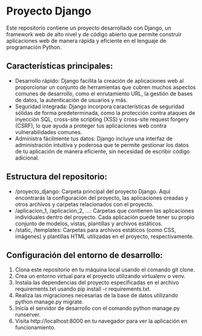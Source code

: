 # Proyecto Django
Este repositorio contiene un proyecto desarrollado con Django, un framework web de alto nivel y de código abierto que permite construir aplicaciones web de manera rápida y eficiente en el lenguaje de programación Python.
## Características principales:
- Desarrollo rápido: Django facilita la creación de aplicaciones web al proporcionar un conjunto de herramientas que cubren muchos aspectos comunes de desarrollo, como el enrutamiento URL, la gestión de bases de datos, la autenticación de usuarios y más.
- Seguridad integrada: Django incorpora características de seguridad sólidas de forma predeterminada, como la protección contra ataques de inyección SQL, cross-site scripting (XSS) y cross-site request forgery (CSRF), lo que ayuda a proteger tus aplicaciones web contra vulnerabilidades comunes.
- Administra fácilmente tus datos: Django incluye una interfaz de administración intuitiva y poderosa que te permite gestionar los datos de tu aplicación de manera eficiente, sin necesidad de escribir código adicional.
## Estructura del repositorio:
* /proyecto_django: Carpeta principal del proyecto Django. Aquí encontrarás la configuración del proyecto, las aplicaciones creadas y otros archivos y carpetas relacionados con el proyecto.
* /aplicacion_1, /aplicacion_2, ...: Carpetas que contienen las aplicaciones individuales dentro del proyecto. Cada aplicación puede tener su propio conjunto de modelos, vistas, plantillas y archivos estáticos.
* /static, /templates: Carpetas para archivos estáticos (como CSS, imágenes) y plantillas HTML utilizadas en el proyecto, respectivamente.
## Configuración del entorno de desarrollo:
1. Clona este repositorio en tu máquina local usando el comando git clone.
2. Crea un entorno virtual para el proyecto utilizando virtualenv o venv.
3. Instala las dependencias del proyecto especificadas en el archivo requirements.txt usando pip install -r requirements.txt.
4. Realiza las migraciones necesarias de la base de datos utilizando python manage.py migrate.
5. Inicia el servidor de desarrollo con el comando python manage.py runserver.
6. Visita http://localhost:8000 en tu navegador para ver la aplicación en funcionamiento.

